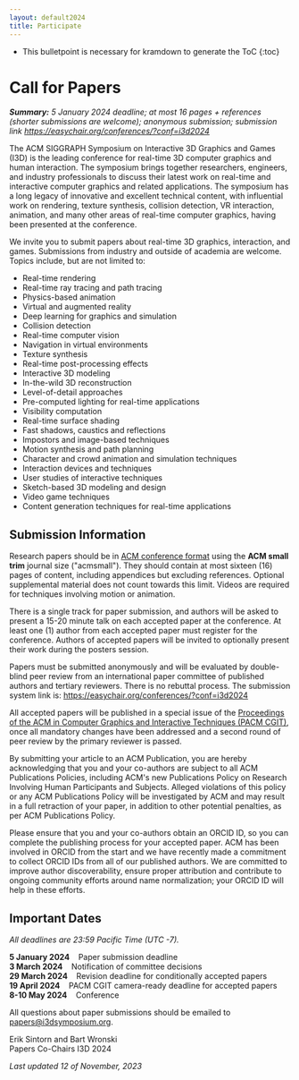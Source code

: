 ```yaml
---
layout: default2024
title: Participate
---
```


* This bulletpoint is necessary for kramdown to generate the ToC
{:toc}


# Call for Papers


*__Summary:__ 5 January 2024 deadline; at most 16 pages + references (shorter submissions are welcome); anonymous submission; submission link <https://easychair.org/conferences/?conf=i3d2024>*


The ACM SIGGRAPH Symposium on Interactive 3D Graphics and Games (I3D) is the leading conference for real-time 3D computer graphics and human interaction. The symposium brings together researchers, engineers, and industry professionals to discuss their latest work on real-time and interactive computer graphics and related applications. The symposium has a long legacy of innovative and excellent technical content, with influential work on rendering, texture synthesis, collision detection, VR interaction, animation, and many other areas of real-time computer graphics, having been presented at the conference.

We invite you to submit papers about real-time 3D graphics, interaction, and games. Submissions from industry and outside of academia are welcome. Topics include, but are not limited to:

- Real-time rendering
- Real-time ray tracing and path tracing
- Physics-based animation
- Virtual and augmented reality
- Deep learning for graphics and simulation
- Collision detection
- Real-time computer vision
- Navigation in virtual environments
- Texture synthesis
- Real-time post-processing effects
- Interactive 3D modeling
- In-the-wild 3D reconstruction
- Level-of-detail approaches
- Pre-computed lighting for real-time applications
- Visibility computation
- Real-time surface shading
- Fast shadows, caustics and reflections
- Impostors and image-based techniques
- Motion synthesis and path planning
- Character and crowd animation and simulation techniques
- Interaction devices and techniques
- User studies of interactive techniques
- Sketch-based 3D modeling and design
- Video game techniques
- Content generation techniques for real-time applications



## Submission Information

Research papers should be in [ACM conference format](https://www.siggraph.org/learn/instructions-authors) using the **ACM small trim** journal size ("acmsmall"). They should contain at most sixteen (16) pages of content, including appendices but excluding references. Optional supplemental material does not count towards this limit. Videos are required for techniques involving motion or animation.

There is a single track for paper submission, and authors will be asked to present a 15-20 minute talk on each accepted paper at the conference. At least one (1) author from each accepted paper must register for the conference. Authors of accepted papers will be invited to optionally present their work during the posters session.

Papers must be submitted anonymously and will be evaluated by double-blind peer review from an international paper committee of published authors and tertiary reviewers. There is no rebuttal process. The submission system link is: <https://easychair.org/conferences/?conf=i3d2024>

All accepted papers will be published in a special issue of the [Proceedings of the ACM in Computer Graphics and Interactive Techniques (PACM CGIT)](https://dl.acm.org/journal/pacmcgit), once all mandatory changes have been addressed and a second round of peer review by the primary reviewer is passed.

By submitting your article to an ACM Publication, you are hereby acknowledging that you and your co-authors are subject to all ACM Publications Policies, including ACM's new Publications Policy on Research Involving Human Participants and Subjects. Alleged violations of this policy or any ACM Publications Policy will be investigated by ACM and may result in a full retraction of your paper, in addition to other potential penalties, as per ACM Publications Policy.

Please ensure that you and your co-authors obtain an ORCID ID, so you can complete the publishing process for your accepted paper. ACM has been involved in ORCID from the start and we have recently made a commitment to collect ORCID IDs from all of our published authors. We are committed to improve author discoverability, ensure proper attribution and contribute to ongoing community efforts around name normalization; your ORCID ID will help in these efforts.

## Important Dates
*All deadlines are 23:59 Pacific Time (UTC -7).*

**5 January 2024** &nbsp;&nbsp; Paper submission deadline\
**3 March 2024** &nbsp;&nbsp; Notification of committee decisions\
**29 March 2024** &nbsp;&nbsp; Revision deadline for conditionally accepted papers\
**19 April 2024** &nbsp;&nbsp; PACM CGIT camera-ready deadline for accepted papers\
**8-10 May 2024** &nbsp;&nbsp; Conference

All questions about paper submissions should be emailed to [papers@i3dsymposium.org](mailto:papers@i3dsymposium.org).

Erik Sintorn and Bart Wronski\
Papers Co-Chairs I3D 2024

*Last updated 12 of November, 2023*


